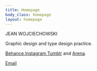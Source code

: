 ```yaml
---
title: Homepage
body_class: homepage
layout: homepage
---
```


JEAN WOJCIECHOWSKI

Graphic design and type design practice.

<a href="{{ site.links.behance }}">Behance</a>,<a href="{{ site.links.instagram }}">Instagram</a>,<a href="{{ site.links.tumblr }}">Tumblr</a> and <a href="{{ site.links.arena }}">Arena</a>.

<a href="mailto:woj.jean@gmail.com">Email</a>
